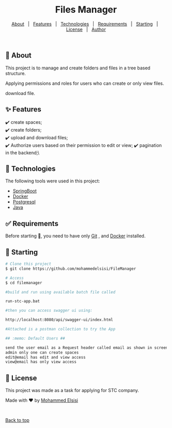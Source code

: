 <div align="center" id="top"> 
 

  &#xa0;

</div>

<h1 align="center">Files Manager</h1>

<p align="center">


  <!-- <img alt="Github issues" src="https://img.shields.io/github/issues/{{YOUR_GITHUB_USERNAME}}/phoneverification?color=56BEB8" /> -->

  <!-- <img alt="Github forks" src="https://img.shields.io/github/forks/{{YOUR_GITHUB_USERNAME}}/phoneverification?color=56BEB8" /> -->

  <!-- <img alt="Github stars" src="https://img.shields.io/github/stars/{{YOUR_GITHUB_USERNAME}}/phoneverification?color=56BEB8" /> -->
</p>

<!-- Status -->

<!-- <h4 align="center"> 
	🚧  PhoneVerification 🚀 Under construction...  🚧
</h4> 

<hr> -->

<p align="center">
  <a href="#dart-about">About</a> &#xa0; | &#xa0; 
  <a href="#sparkles-features">Features</a> &#xa0; | &#xa0;
  <a href="#rocket-technologies">Technologies</a> &#xa0; | &#xa0;
  <a href="#white_check_mark-requirements">Requirements</a> &#xa0; | &#xa0;
  <a href="#checkered_flag-starting">Starting</a> &#xa0; | &#xa0;
  <a href="#memo-license">License</a> &#xa0; | &#xa0;
  <a href="https://github.com/mohammedelsisi" target="_blank">Author</a>
</p>

<br>

## :dart: About ##

This project is to manage and create folders and files in a tree based structure. 

Applying permissions and roles for users who can create or only view files. 

download file. 

## :sparkles: Features ##

:heavy_check_mark: create spaces;\
:heavy_check_mark: create folders;\
:heavy_check_mark: upload and download files;\
:heavy_check_mark: Authorize users based on their permission to edit or view;
:heavy_check_mark: pagination in the backend;\

## :rocket: Technologies ##

The following tools were used in this project:

- [SpringBoot](https://spring.io/projects/spring-boot)
- [Docker](https://www.docker.com/)
- [Postgresql](https://www.postgresql.org/)
- [Java](https://www.java.com/en/)

## :white_check_mark: Requirements ##

Before starting :checkered_flag:, you need to have only [Git](https://git-scm.com) , and [Docker](https://www.docker.com/) installed.


## :checkered_flag: Starting ##

```bash
# Clone this project
$ git clone https://github.com/mohammedelsisi/FileManager

# Access
$ cd filemanager

#build and run using available batch file called 

run-stc-app.bat

#then you can access swagger ui using: 

http://localhost:8080/api/swagger-ui/index.html

#Attached is a postman collection to try the App 

## :memo: Default Users ##

send the user email as a Request header called email as shown in screenshots folder
admin only one can create spaces
edit@email has edit and view access
view@email has only view access

```

## :memo: License ##

This project was made as a task for applying for STC company.


Made with :heart: by <a href="https://github.com/mohammedelsisi" target="_blank">Mohammed Elsisi</a>

&#xa0;

<a href="#top">Back to top</a>

